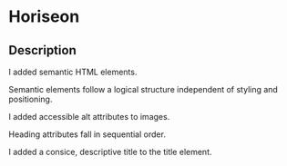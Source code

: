 # Horiseon

## Description

I added semantic HTML elements.

Semantic elements follow a logical structure independent of styling and positioning.

I added accessible alt attributes to images.

Heading attributes fall in sequential order.

I added a consice, descriptive title to the title element.